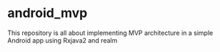 # android_mvp
This repository is all about implementing MVP architecture in a simple Android app using Rxjava2 and realm
